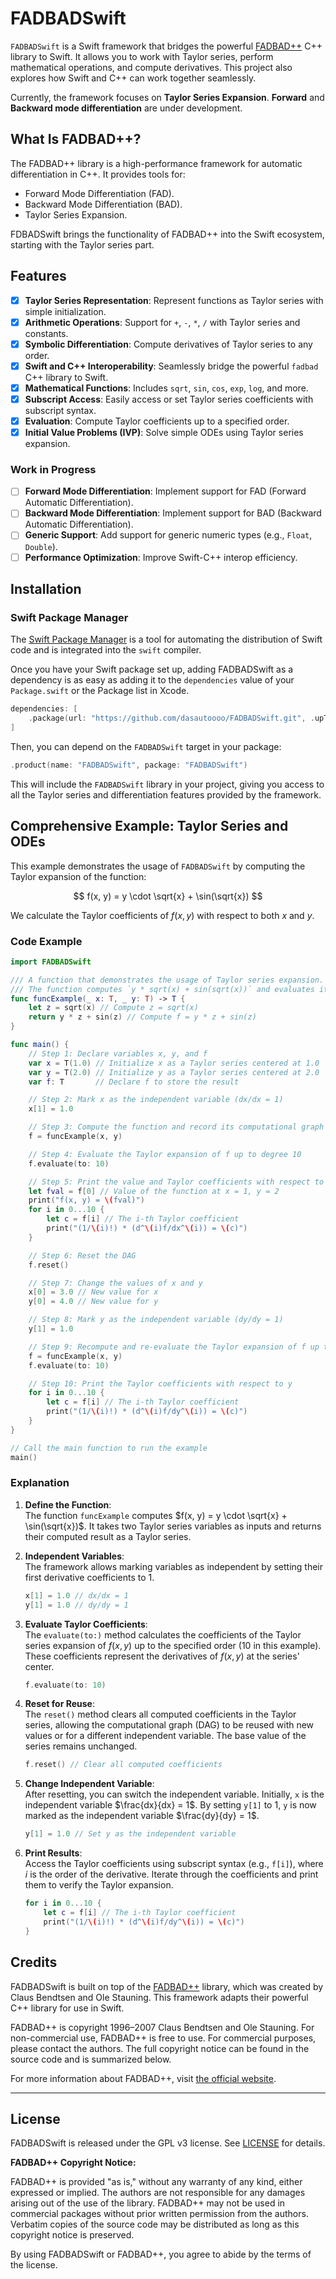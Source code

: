 # **FADBADSwift**

`FADBADSwift` is a Swift framework that bridges the powerful [FADBAD++](http://uning.dk/fadbad.html) C++ library to Swift. It allows you to work with Taylor series, perform mathematical operations, and compute derivatives. This project also explores how Swift and C++ can work together seamlessly.

Currently, the framework focuses on **Taylor Series Expansion**. **Forward** and **Backward mode differentiation** are under development.

## What Is FADBAD++?

The FADBAD++ library is a high-performance framework for automatic differentiation in C++. It provides tools for:

- Forward Mode Differentiation (FAD).
- Backward Mode Differentiation (BAD).
- Taylor Series Expansion.

FDBADSwift brings the functionality of FADBAD++ into the Swift ecosystem, starting with the Taylor series part.

## **Features**

- [x] **Taylor Series Representation**: Represent functions as Taylor series with simple initialization.
- [x] **Arithmetic Operations**: Support for `+`, `-`, `*`, `/` with Taylor series and constants.
- [x] **Symbolic Differentiation**: Compute derivatives of Taylor series to any order.
- [x] **Swift and C++ Interoperability**: Seamlessly bridge the powerful `fadbad` C++ library to Swift.
- [x] **Mathematical Functions**: Includes `sqrt`, `sin`, `cos`, `exp`, `log`, and more.
- [x] **Subscript Access**: Easily access or set Taylor series coefficients with subscript syntax.
- [x] **Evaluation**: Compute Taylor coefficients up to a specified order.
- [x] **Initial Value Problems (IVP)**: Solve simple ODEs using Taylor series expansion.

### **Work in Progress**
- [ ] **Forward Mode Differentiation**: Implement support for FAD (Forward Automatic Differentiation).
- [ ] **Backward Mode Differentiation**: Implement support for BAD (Backward Automatic Differentiation).
- [ ] **Generic Support**: Add support for generic numeric types (e.g., `Float`, `Double`).
- [ ] **Performance Optimization**: Improve Swift-C++ interop efficiency.

## Installation

### Swift Package Manager

The [Swift Package Manager](https://swift.org/package-manager/) is a tool for automating the distribution of Swift code and is integrated into the `swift` compiler.

Once you have your Swift package set up, adding FADBADSwift as a dependency is as easy as adding it to the `dependencies` value of your `Package.swift` or the Package list in Xcode.

```swift
dependencies: [
    .package(url: "https://github.com/dasautoooo/FADBADSwift.git", .upToNextMajor(from: "1.0.0"))
]
```

Then, you can depend on the `FADBADSwift` target in your package:

```swift
.product(name: "FADBADSwift", package: "FADBADSwift")
```

This will include the `FADBADSwift` library in your project, giving you access to all the Taylor series and differentiation features provided by the framework.

## Comprehensive Example: Taylor Series and ODEs

This example demonstrates the usage of `FADBADSwift` by computing the Taylor expansion of the function:

$$
f(x, y) = y \cdot \sqrt{x} + \sin(\sqrt{x})
$$

We calculate the Taylor coefficients of $`f(x, y)`$ with respect to both $`x`$ and $`y`$.

### Code Example

```swift
import FADBADSwift

/// A function that demonstrates the usage of Taylor series expansion.
/// The function computes `y * sqrt(x) + sin(sqrt(x))` and evaluates its Taylor coefficients.
func funcExample(_ x: T, _ y: T) -> T {
    let z = sqrt(x) // Compute z = sqrt(x)
    return y * z + sin(z) // Compute f = y * z + sin(z)
}

func main() {
    // Step 1: Declare variables x, y, and f
    var x = T(1.0) // Initialize x as a Taylor series centered at 1.0
    var y = T(2.0) // Initialize y as a Taylor series centered at 2.0
    var f: T       // Declare f to store the result

    // Step 2: Mark x as the independent variable (dx/dx = 1)
    x[1] = 1.0

    // Step 3: Compute the function and record its computational graph (DAG)
    f = funcExample(x, y)

    // Step 4: Evaluate the Taylor expansion of f up to degree 10
    f.evaluate(to: 10)

    // Step 5: Print the value and Taylor coefficients with respect to x
    let fval = f[0] // Value of the function at x = 1, y = 2
    print("f(x, y) = \(fval)")
    for i in 0...10 {
        let c = f[i] // The i-th Taylor coefficient
        print("(1/\(i)!) * (d^\(i)f/dx^\(i)) = \(c)")
    }

    // Step 6: Reset the DAG
    f.reset()

    // Step 7: Change the values of x and y
    x[0] = 3.0 // New value for x
    y[0] = 4.0 // New value for y

    // Step 8: Mark y as the independent variable (dy/dy = 1)
    y[1] = 1.0

    // Step 9: Recompute and re-evaluate the Taylor expansion of f up to degree 10
    f = funcExample(x, y)
    f.evaluate(to: 10)

    // Step 10: Print the Taylor coefficients with respect to y
    for i in 0...10 {
        let c = f[i] // The i-th Taylor coefficient
        print("(1/\(i)!) * (d^\(i)f/dy^\(i)) = \(c)")
    }
}

// Call the main function to run the example
main()

```

### Explanation

1. **Define the Function**:  
   The function `funcExample` computes $`f(x, y) = y \cdot \sqrt{x} + \sin(\sqrt{x})`$. It takes two Taylor series variables as inputs and returns their computed result as a Taylor series.

2. **Independent Variables**:  
   The framework allows marking variables as independent by setting their first derivative coefficients to 1.  
   ```swift
   x[1] = 1.0 // dx/dx = 1
   y[1] = 1.0 // dy/dy = 1
   ```
3. **Evaluate Taylor Coefficients**:  
   The `evaluate(to:)` method calculates the coefficients of the Taylor series expansion of $`f(x, y)`$ up to the specified order (10 in this example). These coefficients represent the derivatives of $`f(x, y)`$ at the series' center.

   ```swift
   f.evaluate(to: 10)
   ```
4. **Reset for Reuse**:  
   The `reset()` method clears all computed coefficients in the Taylor series, allowing the computational graph (DAG) to be reused with new values or for a different independent variable. The base value of the series remains unchanged.

   ```swift
   f.reset() // Clear all computed coefficients
   ```
5. **Change Independent Variable**:  
   After resetting, you can switch the independent variable. Initially, `x` is the independent variable $`\frac{dx}{dx} = 1`$. By setting `y[1]` to 1, `y` is now marked as the independent variable $`\frac{dy}{dy} = 1`$.

   ```swift
   y[1] = 1.0 // Set y as the independent variable
   ```
6. **Print Results**:  
   Access the Taylor coefficients using subscript syntax (e.g., `f[i]`), where $`i`$ is the order of the derivative. Iterate through the coefficients and print them to verify the Taylor expansion.

   ```swift
   for i in 0...10 {
       let c = f[i] // The i-th Taylor coefficient
       print("(1/\(i)!) * (d^\(i)f/dy^\(i)) = \(c)")
   }
   ```

## Credits

FADBADSwift is built on top of the [FADBAD++](http://uning.dk/fadbad.html) library, which was created by Claus Bendtsen and Ole Stauning. This framework adapts their powerful C++ library for use in Swift.

FADBAD++ is copyright 1996–2007 Claus Bendtsen and Ole Stauning. For non-commercial use, FADBAD++ is free to use. For commercial purposes, please contact the authors. The full copyright notice can be found in the source code and is summarized below.

For more information about FADBAD++, visit [the official website](http://uning.dk/fadbad.html).

---

## License

FADBADSwift is released under the GPL v3 license. See [LICENSE](./LICENSE) for details.

**FADBAD++ Copyright Notice:**

FADBAD++ is provided "as is," without any warranty of any kind, either expressed or implied. The authors are not responsible for any damages arising out of the use of the library. FADBAD++ may not be used in commercial packages without prior written permission from the authors. Verbatim copies of the source code may be distributed as long as this copyright notice is preserved.

By using FADBADSwift or FADBAD++, you agree to abide by the terms of the license.
